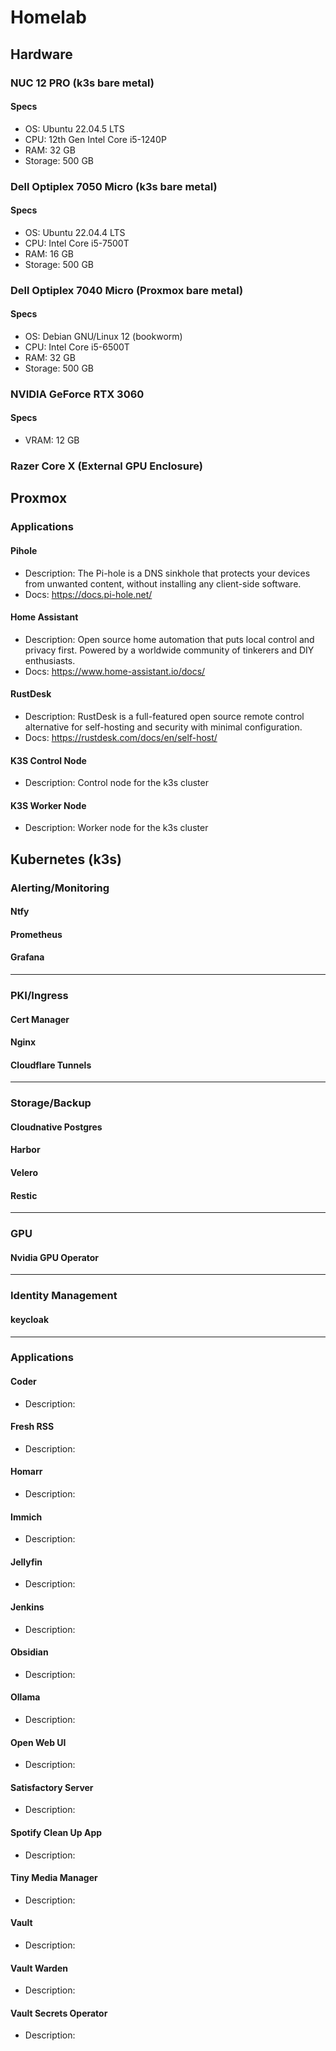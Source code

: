 # Homelab 
## Hardware
### NUC 12 PRO (k3s bare metal)
#### Specs
- OS: Ubuntu 22.04.5 LTS
- CPU: 12th Gen Intel Core i5-1240P
- RAM: 32 GB
- Storage: 500 GB

### Dell Optiplex 7050 Micro (k3s bare metal)
#### Specs
- OS: Ubuntu 22.04.4 LTS
- CPU: Intel Core i5-7500T
- RAM: 16 GB
- Storage: 500 GB

### Dell Optiplex 7040 Micro (Proxmox bare metal)
#### Specs
- OS: Debian GNU/Linux 12 (bookworm) 
- CPU: Intel Core i5-6500T
- RAM: 32 GB
- Storage: 500 GB

### NVIDIA GeForce RTX 3060
#### Specs
- VRAM: 12 GB

### Razer Core X (External GPU Enclosure)

## Proxmox
### Applications
#### Pihole
- Description: The Pi-hole is a DNS sinkhole that protects your devices from unwanted content, without installing any client-side software.
- Docs: https://docs.pi-hole.net/
#### Home Assistant
- Description: Open source home automation that puts local control and privacy first. Powered by a worldwide community of tinkerers and DIY enthusiasts.
- Docs: https://www.home-assistant.io/docs/
#### RustDesk
- Description: RustDesk is a full-featured open source remote control alternative for self-hosting and security with minimal configuration.
- Docs: https://rustdesk.com/docs/en/self-host/
#### K3S Control Node
- Description: Control node for the k3s cluster
#### K3S Worker Node
- Description: Worker node for the k3s cluster

## Kubernetes (k3s)
### Alerting/Monitoring
#### Ntfy
#### Prometheus
#### Grafana
---
### PKI/Ingress
#### Cert Manager
#### Nginx
#### Cloudflare Tunnels
---
### Storage/Backup
#### Cloudnative Postgres
#### Harbor
#### Velero
#### Restic
---
### GPU
#### Nvidia GPU Operator
---
### Identity Management
#### keycloak
---
### Applications
#### Coder
- Description:
#### Fresh RSS
- Description:
#### Homarr
- Description:
#### Immich
- Description:
#### Jellyfin
- Description:
#### Jenkins
- Description:
#### Obsidian
- Description:
#### Ollama
- Description:
#### Open Web UI
- Description:
#### Satisfactory Server
- Description:
#### Spotify Clean Up App
- Description:
#### Tiny Media Manager
- Description:
#### Vault
- Description:
#### Vault Warden
- Description:
#### Vault Secrets Operator
- Description: